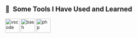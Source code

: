 
<h2> 🚀 &nbsp;Some Tools I Have Used and Learned</h2>
<p align="left">
<img src="https://cdn.jsdelivr.net/gh/devicons/devicon/icons/vscode/vscode-original.svg" alt="vscode" width="45" height="45"/>
<img src="https://cdn.jsdelivr.net/gh/devicons/devicon/icons/bash/bash-original.svg" alt="bash" width="45" height="45"/>
<img src="https://cdn.jsdelivr.net/gh/devicons/devicon/icons/php/php-original.svg" alt="php" width="45" height="45"/>
    	<!DOCTYPE html>
<html>
  <head>
    <title>This is a title</title>
    <link rel = "icon" type = "image/png href = "/html.png">
    <!-- For apple devices -->
    <link rel = "apple-touch-icon" type = "image/png" href = "/html.png"/>
  </head> 
</html>

</p>


